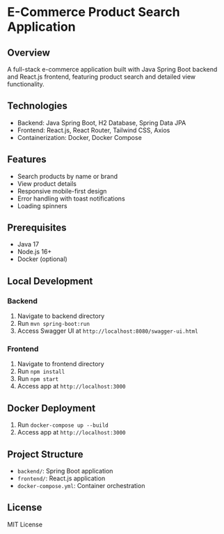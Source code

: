 # E-Commerce Product Search Application

## Overview
A full-stack e-commerce application built with Java Spring Boot backend and React.js frontend, featuring product search and detailed view functionality.

## Technologies
- Backend: Java Spring Boot, H2 Database, Spring Data JPA
- Frontend: React.js, React Router, Tailwind CSS, Axios
- Containerization: Docker, Docker Compose

## Features
- Search products by name or brand
- View product details
- Responsive mobile-first design
- Error handling with toast notifications
- Loading spinners

## Prerequisites
- Java 17
- Node.js 16+
- Docker (optional)

## Local Development

### Backend
1. Navigate to backend directory
2. Run `mvn spring-boot:run`
3. Access Swagger UI at `http://localhost:8080/swagger-ui.html`

### Frontend
1. Navigate to frontend directory
2. Run `npm install`
3. Run `npm start`
4. Access app at `http://localhost:3000`

## Docker Deployment
1. Run `docker-compose up --build`
2. Access app at `http://localhost:3000`

## Project Structure
- `backend/`: Spring Boot application
- `frontend/`: React.js application
- `docker-compose.yml`: Container orchestration

## License
MIT License
